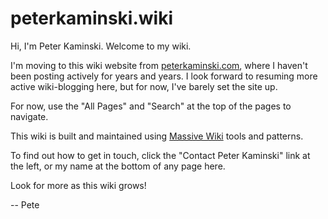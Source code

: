 # peterkaminski.wiki

<div class="h-card" style="display:none">
  <img class="u-photo" alt="photo of Peter Kaminski" src="https://secure.gravatar.com/avatar/016ee606d10556118cc8cbc603f1ef7ed65c3f7d55a8a736e463952aedcea6cd"/>
  <a rel="me" class="p-name u-url" href="https://peterkaminski.wiki/">Peter Kaminski</a>
</div>
<div style="display:none">
  <a rel="me" href="https://mastodon.social/@peterkaminski">https://mastodon.social/@peterkaminski</a>
  <a rel="me" href="https://github.com/peterkaminski">https://github.com/peterkaminski/</a>
</div>

Hi, I'm Peter Kaminski. Welcome to my wiki.

I'm moving to this wiki website from [peterkaminski.com](http://peterkaminski.com/), where I haven't been posting actively for years and years. I look forward to resuming more active wiki-blogging here, but for now, I've barely set the site up.

For now, use the "All Pages" and "Search" at the top of the pages to navigate.

This wiki is built and maintained using [Massive Wiki](https://massive.wiki/) tools and patterns.

To find out how to get in touch, click the "Contact Peter Kaminski" link at the left, or my name at the bottom of any page here.

Look for more as this wiki grows!

-- Pete

